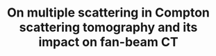---
layout: default
title: On multiple scattering in Compton scattering tomography and its impact on fan-beam CT
authors: Lorenz Kuger and Gaël Rigaud
journal: Inverse Problems and Imaging 16(5):1359
year: 2022
doi: http://doi.org/10.3934/ipi.2022029
preprint: https://doi.org/10.48550/arXiv.2008.06699
---
